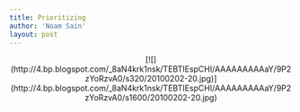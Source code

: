 ```yaml
---
title: Prioritizing
author: 'Noam Sain'
layout: post
---
```


<div style="clear: both; text-align: center;">[![](http://4.bp.blogspot.com/_8aN4krk1nsk/TEBTIEspCHI/AAAAAAAAAaY/9P2zYoRzvA0/s320/20100202-20.jpg)](http://4.bp.blogspot.com/_8aN4krk1nsk/TEBTIEspCHI/AAAAAAAAAaY/9P2zYoRzvA0/s1600/20100202-20.jpg)</div>
